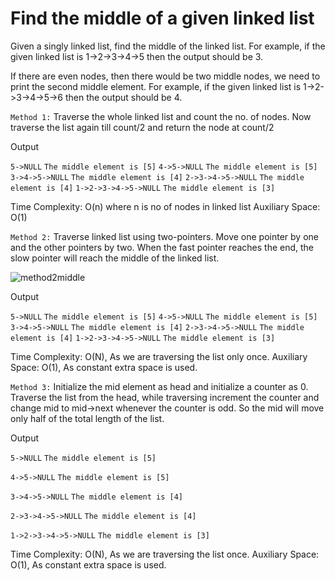 Find the middle of a given linked list
======================================

Given a singly linked list, find the middle of the linked list. For example, if the given linked list is 1->2->3->4->5 then the output should be 3.

If there are even nodes, then there would be two middle nodes, we need to print the second middle element. For example, if the given linked list is 1->2->3->4->5->6 then the output should be 4.

`Method 1:` Traverse the whole linked list and count the no. of nodes. Now traverse the list again till count/2 and return the node at count/2

Output

`5->NULL`
`The middle element is [5]`
`4->5->NULL`
`The middle element is [5]`
`3->4->5->NULL`
`The middle element is [4]`
`2->3->4->5->NULL`
`The middle element is [4]`
`1->2->3->4->5->NULL`
`The middle element is [3]`


Time Complexity: O(n) where n is no of nodes in linked list
Auxiliary Space: O(1)

`Method 2:` Traverse linked list using two-pointers. Move one pointer by one and the other pointers by two. When the fast pointer reaches the end, the slow pointer will reach the middle of the linked list.

![method2middle](/Top-20-Linked-List-Interview-Question/middlevalueofalinkedlist/method2middle.png)

Output

`5->NULL`
`The middle element is [5]`
`4->5->NULL`
`The middle element is [5]`
`3->4->5->NULL`
`The middle element is [4]`
`2->3->4->5->NULL`
`The middle element is [4]`
`1->2->3->4->5->NULL`
`The middle element is [3]`

Time Complexity: O(N), As we are traversing the list only once.
Auxiliary Space: O(1), As constant extra space is used.

`Method 3:` Initialize the mid element as head and initialize a counter as 0. Traverse the list from the head, while traversing increment the counter and change mid to mid->next whenever the counter is odd. So the mid will move only half of the total length of the list.

Output

`5->NULL`
`The middle element is [5]`

`4->5->NULL`
`The middle element is [5]`

`3->4->5->NULL`
`The middle element is [4]`

`2->3->4->5->NULL`
`The middle element is [4]`

`1->2->3->4->5->NULL`
`The middle element is [3]`

Time Complexity: O(N), As we are traversing the list once.
Auxiliary Space: O(1), As constant extra space is used.
